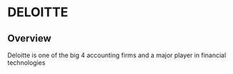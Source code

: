 # DELOITTE

## Overview
Deloitte is one of the big 4 accounting firms and a major player in financial technologies
